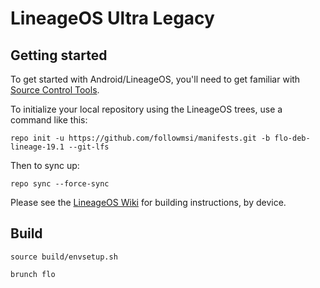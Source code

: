 LineageOS Ultra Legacy
===========

Getting started
---------------

To get started with Android/LineageOS, you'll need to get familiar with [Source Control Tools](https://source.android.com/setup/develop).

To initialize your local repository using the LineageOS trees, use a command like this:
```
repo init -u https://github.com/followmsi/manifests.git -b flo-deb-lineage-19.1 --git-lfs
```
Then to sync up:
```
repo sync --force-sync
```
Please see the [LineageOS Wiki](https://wiki.lineageos.org/) for building instructions, by device.


Build
--------

```
source build/envsetup.sh

brunch flo
```

